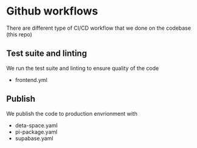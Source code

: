 # Github workflows

There are different type of CI/CD workflow that we done on the codebase (this repo)

## Test suite and linting
We run the test suite and linting to ensure quality of the code
- frontend.yml

## Publish 
We publish the code to production envrionment with 
- deta-space.yaml
- pi-package.yaml
- supabase.yaml 




